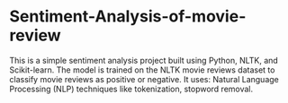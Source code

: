 # Sentiment-Analysis-of-movie-review
This is a simple sentiment analysis project built using Python, NLTK, and Scikit-learn. The model is trained on the NLTK movie reviews dataset to classify movie reviews as positive or negative.  It uses:  Natural Language Processing (NLP) techniques like tokenization, stopword removal.
